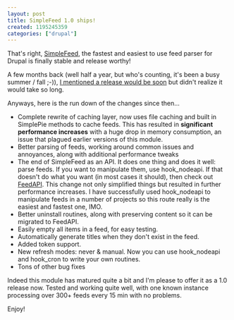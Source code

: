 ```yaml
--- 
layout: post
title: SimpleFeed 1.0 ships!
created: 1195245359
categories: ["drupal"]
---
```

That's right, <a href="http://drupal.org/project/simplefeed">SimpleFeed</a>, the fastest and easiest to use feed parser for Drupal is finally stable and release worthy!

A few months back (well half a year, but who's counting, it's been a busy summer / fall ;-)), <a href="https://tedserbinski.com/drupal/simplefeed-1-0-ships/">I mentioned a release would be soon</a> but didn't realize it would take so long.

Anyways, here is the run down of the changes since then...

<ul>
<li>Complete rewrite of caching layer, now uses file caching and built in SimplePie methods to cache feeds. This has resulted in <strong>significant performance increases</strong> with a huge drop in memory consumption, an issue that plagued earlier versions of this module.</li>
<li>Better parsing of feeds, working around common issues and annoyances, along with additional performance tweaks</li>
<li>The end of SimpleFeed as an API. It does one thing and does it well: parse feeds. If you want to manipulate them, use hook_nodeapi. If that doesn't do what you want (in most cases it should), then check out <a href="http://drupal.org/project/feedapi">FeedAPI</a>. This change not only simplified things but resulted in further performance increases. I have successfully used hook_nodeapi to manipulate feeds in a number of projects so this route really is the easiest and fastest one, IMO.</li>
<li>Better uninstall routines, along with preserving content so it can be migrated to FeedAPI.</li>
<li>Easily empty all items in a feed, for easy testing.</li>
<li>Automatically generate titles when they don't exist in the feed.</li>
<li>Added token support.</li>
<li>New refresh modes: never & manual. Now you can use hook_nodeapi and hook_cron to write your own routines.</li>
<li>Tons of other bug fixes</li>
</ul>

Indeed this module has matured quite a bit and I'm please to offer it as a 1.0 release now. Tested and working quite well, with one known instance processing over 300+ feeds every 15 min with no problems.

Enjoy!
